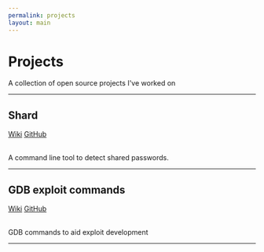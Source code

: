 ```yaml
---
permalink: projects
layout: main
---
```


<div class="row">
  <h1>Projects</h1>
  <p>A collection of open source projects I've worked on</p>
  <hr/>

  <div class="row">
    <div class="col-md-4">
      <h2>Shard</h2>
      <a href="http://shard.pw"><span class="label label-primary">Wiki</span></a>
      <a href="http://github.com/philwantsfish/shard"><span class="label label-primary">GitHub</span></a>
    </div>
    <div class="col-md-8">
      <br/>
      <p>A command line tool to detect shared passwords.</p>
    </div>
  </div>

  <hr/>

  <div class="row">
    <div class="col-md-4">
      <h2>GDB exploit commands</h2>
      <a href="http://philwantsfish.github.io/gdb_commands"><span class="label label-primary">Wiki</span></a>
      <a href="http://github.com/philwantsfish/gdb_commands"><span class="label label-primary">GitHub</span></a>
    </div>
    <div class="col-md-8">
      <br/>
      <p>GDB commands to aid exploit development</p>
    </div>
  </div>
  <hr/>
</div>

